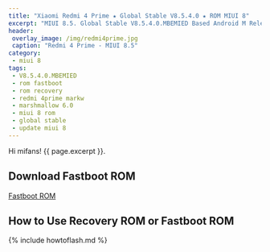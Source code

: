 ```yaml
---
title: "Xiaomi Redmi 4 Prime ★ Global Stable V8.5.4.0 ★ ROM MIUI 8"
excerpt: "MIUI 8.5. Global Stable V8.5.4.0.MBEMIED Based Android M Released for Redmi 4 Prime (markw)! Download here"
header:
 overlay_image: /img/redmi4prime.jpg
 caption: "Redmi 4 Prime - MIUI 8.5"
category:
 - miui 8
tags:
 - V8.5.4.0.MBEMIED
 - rom fastboot
 - rom recovery
 - redmi 4prime markw
 - marshmallow 6.0
 - miui 8 rom
 - global stable
 - update miui 8
---
```


Hi mifans! {{ page.excerpt }}.

## Download Fastboot ROM

[Fastboot ROM](/bigota?ver=V8.5.4.0.MBEMIED&type=markw_global_images&name=20170925.0000.00_6.0_global_c2d3efb931.tgz)

## How to Use Recovery ROM or Fastboot ROM

{% include howtoflash.md %}
